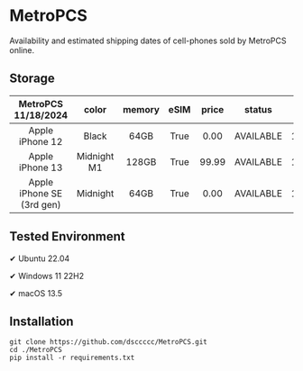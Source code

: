 # MetroPCS
Availability and estimated shipping dates of cell-phones sold by MetroPCS online.
## Storage
|MetroPCS 11/18/2024|color|memory|eSIM|price|status|shipping from|shipping to|
|:--:|:--:|:--:|:--:|:--:|:--:|:--:|:--:|
|Apple iPhone 12|Black|64GB|True|0.00|AVAILABLE|11/18/2024|11/21/2024|
|Apple iPhone 13|Midnight M1|128GB|True|99.99|AVAILABLE|11/18/2024|11/21/2024|
|Apple iPhone SE (3rd gen)|Midnight|64GB|True|0.00|AVAILABLE|11/18/2024|11/21/2024|

## Tested Environment
✔ Ubuntu 22.04

✔ Windows 11 22H2

✔ macOS 13.5
## Installation
```
git clone https://github.com/dsccccc/MetroPCS.git
cd ./MetroPCS
pip install -r requirements.txt
```
